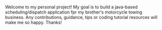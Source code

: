 Welcome to my personal project!
My goal is to build a java-based scheduling/dispatch application fpr my brother's motorcycle towing business.
Any contributions, guidance, tips or coding tutorial resources will make me so happy.
Thanks!

<!---
nonicrook/nonicrook is a ✨ special ✨ repository because its `README.md` (this file) appears on your GitHub profile.
You can click the Preview link to take a look at your changes.
--->

